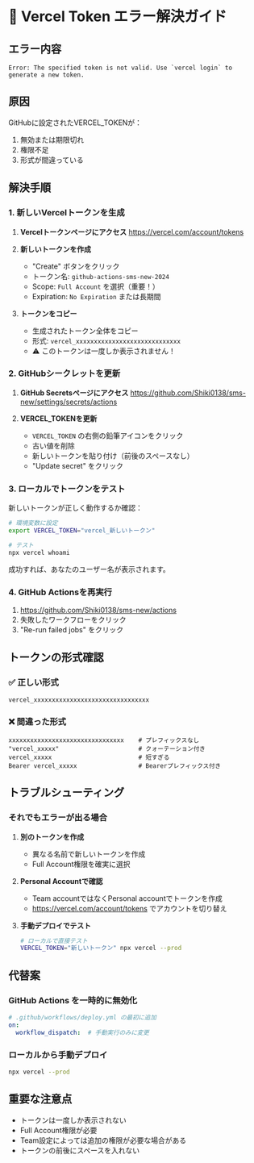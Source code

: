 # 🔑 Vercel Token エラー解決ガイド

## エラー内容
```
Error: The specified token is not valid. Use `vercel login` to generate a new token.
```

## 原因
GitHubに設定されたVERCEL_TOKENが：
1. 無効または期限切れ
2. 権限不足
3. 形式が間違っている

## 解決手順

### 1. 新しいVercelトークンを生成

1. **Vercelトークンページにアクセス**
   https://vercel.com/account/tokens

2. **新しいトークンを作成**
   - "Create" ボタンをクリック
   - トークン名: `github-actions-sms-new-2024`
   - Scope: `Full Account` を選択（重要！）
   - Expiration: `No Expiration` または長期間

3. **トークンをコピー**
   - 生成されたトークン全体をコピー
   - 形式: `vercel_xxxxxxxxxxxxxxxxxxxxxxxxxxxxx`
   - ⚠️ このトークンは一度しか表示されません！

### 2. GitHubシークレットを更新

1. **GitHub Secretsページにアクセス**
   https://github.com/Shiki0138/sms-new/settings/secrets/actions

2. **VERCEL_TOKENを更新**
   - `VERCEL_TOKEN` の右側の鉛筆アイコンをクリック
   - 古い値を削除
   - 新しいトークンを貼り付け（前後のスペースなし）
   - "Update secret" をクリック

### 3. ローカルでトークンをテスト

新しいトークンが正しく動作するか確認：
```bash
# 環境変数に設定
export VERCEL_TOKEN="vercel_新しいトークン"

# テスト
npx vercel whoami
```

成功すれば、あなたのユーザー名が表示されます。

### 4. GitHub Actionsを再実行

1. https://github.com/Shiki0138/sms-new/actions
2. 失敗したワークフローをクリック
3. "Re-run failed jobs" をクリック

## トークンの形式確認

### ✅ 正しい形式
```
vercel_xxxxxxxxxxxxxxxxxxxxxxxxxxxxxxxx
```

### ❌ 間違った形式
```
xxxxxxxxxxxxxxxxxxxxxxxxxxxxxxxx    # プレフィックスなし
"vercel_xxxxx"                      # クォーテーション付き
vercel_xxxxx                        # 短すぎる
Bearer vercel_xxxxx                 # Bearerプレフィックス付き
```

## トラブルシューティング

### それでもエラーが出る場合

1. **別のトークンを作成**
   - 異なる名前で新しいトークンを作成
   - Full Account権限を確実に選択

2. **Personal Accountで確認**
   - Team accountではなくPersonal accountでトークンを作成
   - https://vercel.com/account/tokens でアカウントを切り替え

3. **手動デプロイでテスト**
   ```bash
   # ローカルで直接テスト
   VERCEL_TOKEN="新しいトークン" npx vercel --prod
   ```

## 代替案

### GitHub Actions を一時的に無効化
```yaml
# .github/workflows/deploy.yml の最初に追加
on:
  workflow_dispatch:  # 手動実行のみに変更
```

### ローカルから手動デプロイ
```bash
npx vercel --prod
```

## 重要な注意点

- トークンは一度しか表示されない
- Full Account権限が必要
- Team設定によっては追加の権限が必要な場合がある
- トークンの前後にスペースを入れない